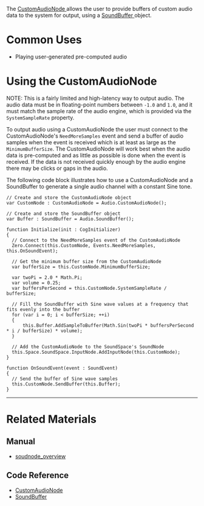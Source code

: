 The [ CustomAudioNode ](https://github.com/ZilchEngine/ZilchDocs/blob/master/code_reference/class_reference/customaudionode.markdown) allows the user to provide buffers of custom audio data to the system for output, using a [ SoundBuffer ](https://github.com/ZilchEngine/ZilchDocs/blob/master/code_reference/class_reference/soundbuffer.markdown) object. 

 # Common Uses

- Playing user-generated pre-computed audio

 # Using the CustomAudioNode

NOTE: This is a fairly limited and high-latency way to output audio. The audio data must be in floating-point numbers between `-1.0` and `1.0`, and it must match the sample rate of the audio engine, which is provided via the `SystemSampleRate` property.

To output audio using a CustomAudioNode the user must connect to the CustomAudioNode's `NeedMoreSamples` event and send a buffer of audio samples when the event is received which is at least as large as the `MinimumBufferSize`. The CustomAudioNode will work best when the audio data is pre-computed and as little as possible is done when the event is received. If the data is not received quickly enough by the audio engine there may be clicks or gaps in the audio. 

The following code block illustrates how to use a CustomAudioNode and a SoundBuffer to generate a single audio channel with a constant Sine tone.
```lang=csharp
// Create and store the CustomAudioNode object
var CustomNode : CustomAudioNode = Audio.CustomAudioNode();

// Create and store the SoundBuffer object
var Buffer : SoundBuffer = Audio.SoundBuffer();

function Initialize(init : CogInitializer)
{
  // Connect to the NeedMoreSamples event of the CustomAudioNode
  Zero.Connect(this.CustomNode, Events.NeedMoreSamples, this.OnSoundEvent);
  
  // Get the minimum buffer size from the CustomAudioNode
  var bufferSize = this.CustomNode.MinimumBufferSize;
  
  var twoPi = 2.0 * Math.Pi;
  var volume = 0.25;
  var buffersPerSecond = this.CustomNode.SystemSampleRate / bufferSize;
  
  // Fill the SoundBuffer with Sine wave values at a frequency that fits evenly into the buffer
  for (var i = 0; i < bufferSize; ++i)
  {
      this.Buffer.AddSampleToBuffer(Math.Sin(twoPi * buffersPerSecond * i / bufferSize) * volume);
  }
  
  // Add the CustomAudioNode to the SoundSpace's SoundNode
  this.Space.SoundSpace.InputNode.AddInputNode(this.CustomNode);
}

function OnSoundEvent(event : SoundEvent)
{
  // Send the buffer of Sine wave samples
  this.CustomNode.SendBuffer(this.Buffer);
}
```

---
 # Related Materials
 ## Manual
- [soudnode_overview](https://github.com/ZilchEngine/ZilchDocs/blob/master/zero_editor_documentation/zeromanual/audio/soundnode/soudnode_overview.markdown)

 ## Code Reference
- [ CustomAudioNode ](https://github.com/ZilchEngine/ZilchDocs/blob/master/code_reference/class_reference/customaudionode.markdown)
- [ SoundBuffer ](https://github.com/ZilchEngine/ZilchDocs/blob/master/code_reference/class_reference/soundbuffer.markdown) 

 